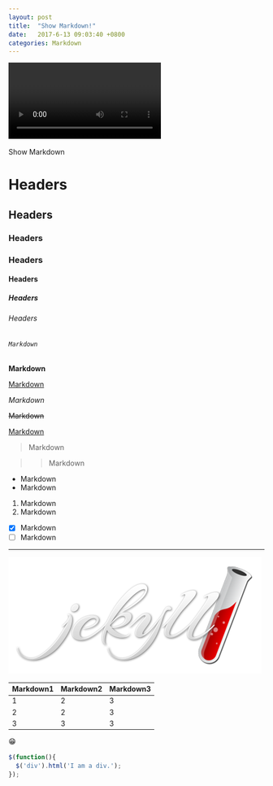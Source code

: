 ```yaml
---
layout: post
title:  "Show Markdown!"
date:   2017-6-13 09:03:40 +0800
categories: Markdown
---
```


<video src="/images/phone_to_tablet_transformation.mp4" controls="controls"></video>

Show Markdown

#  Headers

## Headers

### Headers

### Headers

#### Headers

##### Headers

###### Headers

###### `Markdown`

**Markdown**

<u>Markdown</u>

*Markdown*

~~Markdown~~

<!--Markdown-->

[Markdown]()

> Markdown

> > Markdown

* Markdown
* Markdown

1. Markdown
2. Markdown

- [x] Markdown
- [ ] Markdown

***

![Markdown](/images/jekyll.png)

| Markdown1 | Markdown2 | Markdown3 |
| --------- | --------- | --------- |
| 1         | 2         | 3         |
| 2         | 2         | 3         |
| 3         | 3         | 3         |



😁​


```javascript
$(function(){
  $('div').html('I am a div.');
});
```
